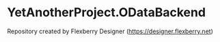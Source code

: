# YetAnotherProject.ODataBackend
Repository created by Flexberry Designer (https://designer.flexberry.net)

